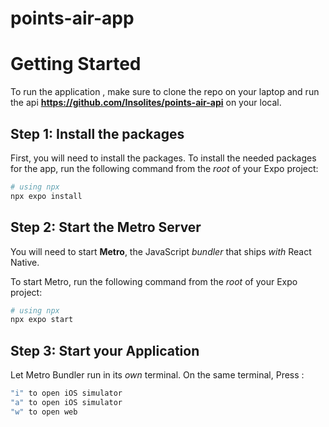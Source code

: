 # points-air-app

# Getting Started

To run the application , make sure to clone the repo on your laptop and run the api **https://github.com/Insolites/points-air-api** on your local. 

## Step 1: Install the packages

First, you will need to install the packages. 
To install the needed packages for the app, run the following command from the _root_ of your Expo project:

```bash
# using npx
npx expo install 
```


## Step 2: Start the Metro Server

You will need to start **Metro**, the JavaScript _bundler_ that ships _with_ React Native.

To start Metro, run the following command from the _root_ of your Expo project:

```bash
# using npx
npx expo start 
```

## Step 3: Start your Application

Let Metro Bundler run in its _own_ terminal. On the same terminal, Press :

```bash
"i" to open iOS simulator
"a" to open iOS simulator
"w" to open web
```